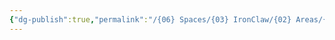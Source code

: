 ```yaml
---
{"dg-publish":true,"permalink":"/{06} Spaces/{03} IronClaw/{02} Areas/{04} Bestiary/","title":"{04} Bestiary","pinned":true}
---
```


